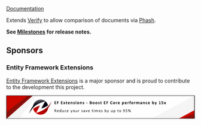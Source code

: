 [Documentation](https://github.com/VerifyTests/Verify.Phash)

Extends [Verify](https://github.com/VerifyTests/Verify) to allow comparison of documents via [Phash](https://github.com/pgrho/phash).<!-- singleLineInclude: intro. path: /docs/intro.include.md -->

**See [Milestones](https://github.com/VerifyTests/Verify.Phash/milestones?state=closed) for release notes.**


## Sponsors


### Entity Framework Extensions<!-- include: zzz. path: /docs/zzz.include.md -->

[Entity Framework Extensions](https://entityframework-extensions.net/?utm_source=simoncropp&utm_medium=Verify.Phash) is a major sponsor and is proud to contribute to the development this project.

[![Entity Framework Extensions](https://raw.githubusercontent.com/VerifyTests/Verify.Phash/refs/heads/main/docs/zzz.png)](https://entityframework-extensions.net/?utm_source=simoncropp&utm_medium=Verify.Phash)<!-- endInclude -->
